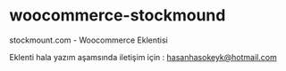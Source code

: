 # woocommerce-stockmound
 stockmount.com - Woocommerce Eklentisi

Eklenti hala yazım aşamsında iletişim için : hasanhasokeyk@hotmail.com
